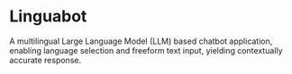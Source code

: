 # Linguabot
A multilingual Large Language Model (LLM) based chatbot application, enabling language selection and freeform text input, yielding contextually accurate response.

